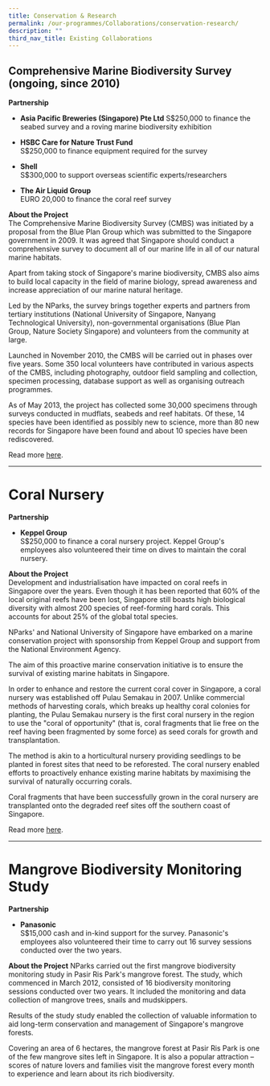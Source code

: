 ```yaml
---
title: Conservation & Research
permalink: /our-programmes/Collaborations/conservation-research/
description: ""
third_nav_title: Existing Collaborations
---
```

Comprehensive Marine Biodiversity Survey (ongoing, since 2010)
--------------------------------------------------------------

<b>Partnership</b><br>
* **Asia Pacific Breweries (Singapore) Pte Ltd**
S$250,000 to finance the seabed survey and a roving marine biodiversity exhibition

* **HSBC Care for Nature Trust Fund**<br>
S$250,000 to finance equipment required for the survey

* **Shell**<br>
S$300,000 to support overseas scientific experts/researchers

* **The Air Liquid Group**<br>
EURO 20,000 to finance the coral reef survey

<b>About the Project</b><br>
The Comprehensive Marine Biodiversity Survey (CMBS) was initiated by a proposal from the Blue Plan Group which was submitted to the Singapore government in 2009. It was agreed that Singapore should conduct a comprehensive survey to document all of our marine life in all of our natural marine habitats.

Apart from taking stock of Singapore's marine biodiversity, CMBS also aims to build local capacity in the field of marine biology, spread awareness and increase appreciation of our marine natural heritage.

Led by the NParks, the survey brings together experts and partners from tertiary institutions (National University of Singapore, Nanyang Technological University), non-governmental organisations (Blue Plan Group, Nature Society Singapore) and volunteers from the community at large.

Launched in November 2010, the CMBS will be carried out in phases over five years. Some 350 local volunteers have contributed in various aspects of the CMBS, including photography, outdoor field sampling and collection, specimen processing, database support as well as organising outreach programmes.

As of May 2013, the project has collected some 30,000 specimens through surveys conducted in mudflats, seabeds and reef habitats. Of these, 14 species have been identified as possibly new to science, more than 80 new records for Singapore have been found and about 10 species have been rediscovered.

Read more [here](http://www.nparks.gov.sg/cmbs/).

---

# Coral Nursery
<b>Partnership</b><br>
* **Keppel Group**<br>
S$250,000 to finance a coral nursery project. Keppel Group's employees also volunteered their time on dives to maintain the coral nursery.

<b>About the Project</b><br>
Development and industrialisation have impacted on coral reefs in Singapore over the years. Even though it has been reported that 60% of the local original reefs have been lost, Singapore still boasts high biological diversity with almost 200 species of reef-forming hard corals. This accounts for about 25% of the global total species.

NParks' and National University of Singapore have embarked on a marine conservation project with sponsorship from Keppel Group and support from the National Environment Agency.

The aim of this proactive marine conservation initiative is to ensure the survival of existing marine habitats in Singapore.

In order to enhance and restore the current coral cover in Singapore, a coral nursery was established off Pulau Semakau in 2007. Unlike commercial methods of harvesting corals, which breaks up healthy coral colonies for planting, the Pulau Semakau nursery is the first coral nursery in the region to use the "coral of opportunity" (that is, coral fragments that lie free on the reef having been fragmented by some force) as seed corals for growth and transplantation.

The method is akin to a horticultural nursery providing seedlings to be planted in forest sites that need to be reforested. The coral nursery enabled efforts to proactively enhance existing marine habitats by maximising the survival of naturally occurring corals.

Coral fragments that have been successfully grown in the coral nursery are transplanted onto the degraded reef sites off the southern coast of Singapore.

Read more [here](http://mygreenspace.nparks.gov.sg/a-helping-hand-for-local-reefs/).

---
# Mangrove Biodiversity Monitoring Study

<b>Partnership</b><br>
* **Panasonic**<br>
S$15,000 cash and in-kind support for the survey. Panasonic's  employees also volunteered their time to carry out 16 survey sessions conducted over the two years.

<b>About the Project</b>
NParks carried out the first mangrove biodiversity monitoring study in Pasir Ris Park's mangrove forest. The study, which commenced in March 2012, consisted of 16 biodiversity monitoring sessions conducted over two years. It included the monitoring and data collection of mangrove trees, snails and mudskippers.

Results of the study study enabled the collection of valuable information to aid long-term conservation and management of Singapore's mangrove forests.

Covering an area of 6 hectares, the mangrove forest at Pasir Ris Park is one of the few mangrove sites left in Singapore. It is also a popular attraction – scores of nature lovers and families visit the mangrove forest every month to experience and learn about its rich biodiversity.